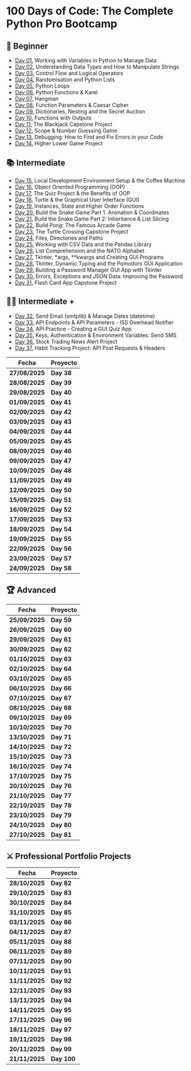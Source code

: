 
# 100 Days of Code: The Complete Python Pro Bootcamp

## 🔰 Beginner

- [Day 01.](/Day01) Working with Variables in Python to Manage Data
- [Day 02.](/Day02) Understanding Data Types and How to Manipulate Strings
- [Day 03.](/Day03) Control Flow and Logical Operators
- [Day 04.](/Day04) Randomisation and Python Lists
- [Day 05.](/Day05) Python Loops
- [Day 06.](/Day06) Python Functions & Karel
- [Day 07.](/Day07) Hangman
- [Day 08.](/Day08) Function Parameters & Caesar Cipher
- [Day 09.](/Day09) Dictionaries, Nesting and the Secret Auction
- [Day 10.](/Day10) Functions with Outputs
- [Day 11.](/Day11) The Blackjack Capstone Project
- [Day 12.](/Day12) Scope & Number Guessing Game
- [Day 13.](/Day13) Debugging: How to Find and Fix Errors in your Code
- [Day 14.](/Day14) Higher Lower Game Project

## 📚 Intermediate

- [Day 15.](/Day15) Local Development Environment Setup & the Coffee Machine
- [Day 16.](/Day16) Object Oriented Programming (OOP)
- [Day 17.](/Day17) The Quiz Project & the Benefits of OOP
- [Day 18.](/Day18) Turtle & the Graphical User Interface (GUI)
- [Day 19.](/Day19) Instances, State and Higher Order Functions
- [Day 20.](/Day20) Build the Snake Game Part 1. Animation & Coordinates
- [Day 21.](/Day21) Build the Snake Game Part 2: Inheritance & List Slicing
- [Day 22.](/Day22) Build Pong: The Famous Arcade Game
- [Day 23.](/Day23) The Turtle Crossing Capstone Project
- [Day 24.](/Day24) Files, Directories and Paths
- [Day 25.](/Day25) Working with CSV Data and the Pandas Library
- [Day 26.](/Day26) List Comprehension and the NATO Alphabet
- [Day 27.](/Day27) Tkinter, \*args, \*\*kwargs and Creating GUI Programs
- [Day 28.](/Day28) Tkinter, Dynamic Typing and the Pomodoro GUI Application
- [Day 29.](/Day29) Building a Password Manager GUI App with Tkinter
- [Day 30.](/Day30) Errors, Exceptions and JSON Data: Improving the Password
- [Day 31.](/Day31) Flash Card App Capstone Project

## 👨‍💻 Intermediate +

- [Day 32.](/Day32) Send Email (smtplib) & Manage Dates (datetime)
- [Day 33.](/Day33) API Endpoints & API Parameters - ISS Overhead Notifier
- [Day 34.](/Day34) API Practice - Creating a GUI Quiz App
- [Day 35.](/Day35) Keys, Authentication & Environment Variables: Send SMS
- [Day 36.](/Day36) Stock Trading News Alert Project
- [Day 37.](/Day37) Habit Tracking Project: API Post Requests & Headers

| **Fecha**      | **Proyecto** |
| -------------- | ------------ |
| **27/08/2025** | **Day 38**   |
| **28/08/2025** | **Day 39**   |
| **29/08/2025** | **Day 40**   |
| **01/09/2025** | **Day 41**   |
| **02/09/2025** | **Day 42**   |
| **03/09/2025** | **Day 43**   |
| **04/09/2025** | **Day 44**   |
| **05/09/2025** | **Day 45**   |
| **08/09/2025** | **Day 46**   |
| **09/09/2025** | **Day 47**   |
| **10/09/2025** | **Day 48**   |
| **11/09/2025** | **Day 49**   |
| **12/09/2025** | **Day 50**   |
| **15/09/2025** | **Day 51**   |
| **16/09/2025** | **Day 52**   |
| **17/09/2025** | **Day 53**   |
| **18/09/2025** | **Day 54**   |
| **19/09/2025** | **Day 55**   |
| **22/09/2025** | **Day 56**   |
| **23/09/2025** | **Day 57**   |
| **24/09/2025** | **Day 58**   |

## 🏆 Advanced

| **Fecha**      | **Proyecto** |
| -------------- | ------------ |
| **25/09/2025** | **Day 59**   |
| **26/09/2025** | **Day 60**   |
| **29/09/2025** | **Day 61**   |
| **30/09/2025** | **Day 62**   |
| **01/10/2025** | **Day 63**   |
| **02/10/2025** | **Day 64**   |
| **03/10/2025** | **Day 65**   |
| **06/10/2025** | **Day 66**   |
| **07/10/2025** | **Day 67**   |
| **08/10/2025** | **Day 68**   |
| **09/10/2025** | **Day 69**   |
| **10/10/2025** | **Day 70**   |
| **13/10/2025** | **Day 71**   |
| **14/10/2025** | **Day 72**   |
| **15/10/2025** | **Day 73**   |
| **16/10/2025** | **Day 74**   |
| **17/10/2025** | **Day 75**   |
| **20/10/2025** | **Day 76**   |
| **21/10/2025** | **Day 77**   |
| **22/10/2025** | **Day 78**   |
| **23/10/2025** | **Day 79**   |
| **24/10/2025** | **Day 80**   |
| **27/10/2025** | **Day 81**   |

## ⚔ Professional Portfolio Projects

| **Fecha**      | **Proyecto** |
| -------------- | ------------ |
| **28/10/2025** | **Day 82**   |
| **29/10/2025** | **Day 83**   |
| **30/10/2025** | **Day 84**   |
| **31/10/2025** | **Day 85**   |
| **03/11/2025** | **Day 86**   |
| **04/11/2025** | **Day 87**   |
| **05/11/2025** | **Day 88**   |
| **06/11/2025** | **Day 89**   |
| **07/11/2025** | **Day 90**   |
| **10/11/2025** | **Day 91**   |
| **11/11/2025** | **Day 92**   |
| **12/11/2025** | **Day 93**   |
| **13/11/2025** | **Day 94**   |
| **14/11/2025** | **Day 95**   |
| **17/11/2025** | **Day 96**   |
| **18/11/2025** | **Day 97**   |
| **19/11/2025** | **Day 98**   |
| **20/11/2025** | **Day 99**   |
| **21/11/2025** | **Day 100**  |
